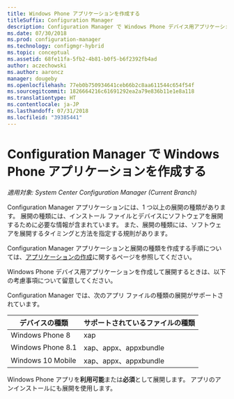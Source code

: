 ```yaml
---
title: Windows Phone アプリケーションを作成する
titleSuffix: Configuration Manager
description: Configuration Manager で Windows Phone デバイス用アプリケーションを作成して展開する方法。
ms.date: 07/30/2018
ms.prod: configuration-manager
ms.technology: configmgr-hybrid
ms.topic: conceptual
ms.assetid: 68fe11fa-5fb2-4b81-b0f5-b6f2392fb4ad
author: aczechowski
ms.author: aaroncz
manager: dougeby
ms.openlocfilehash: 77eb0b750934641ceb66b2c8aa611544c654f54f
ms.sourcegitcommit: 1826664216c61691292ea2a79e836b11e1e8a118
ms.translationtype: HT
ms.contentlocale: ja-JP
ms.lasthandoff: 07/31/2018
ms.locfileid: "39385441"
---
```

# <a name="create-windows-phone-applications-in-configuration-manager"></a>Configuration Manager で Windows Phone アプリケーションを作成する

*適用対象: System Center Configuration Manager (Current Branch)*

Configuration Manager アプリケーションには、1 つ以上の展開の種類があります。 展開の種類には、インストール ファイルとデバイスにソフトウェアを展開するために必要な情報が含まれています。 また、展開の種類には、ソフトウェアを展開するタイミングと方法を指定する規則があります。  

Configuration Manager アプリケーションと展開の種類を作成する手順については、[アプリケーションの作成](/sccm/apps/deploy-use/create-applications#bkmk_create)に関するページを参照してください。 

Windows Phone デバイス用アプリケーションを作成して展開するときは、以下の考慮事項について留意してください。  


Configuration Manager では、次のアプリ ファイルの種類の展開がサポートされています。  

|デバイスの種類|サポートされているファイルの種類|  
|-----------------|---------------------|  
|Windows Phone 8|xap|  
|Windows Phone 8.1|xap、appx、appxbundle|
|Windows 10 Mobile|xap、appx、appxbundle|

Windows Phone アプリを**利用可能**または**必須**として展開します。 アプリのアンインストールにも展開を使用します。  
